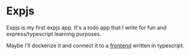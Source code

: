 # Expjs

Expjs is my first expjs app. It's a todo app that I write for fun and express/typescript learning purposes.

Maybe I'll dockerize it and connect it to a [frontend](https://github.com/djimrangarleita/getting-started/tree/main/typescript) written in typescript.
